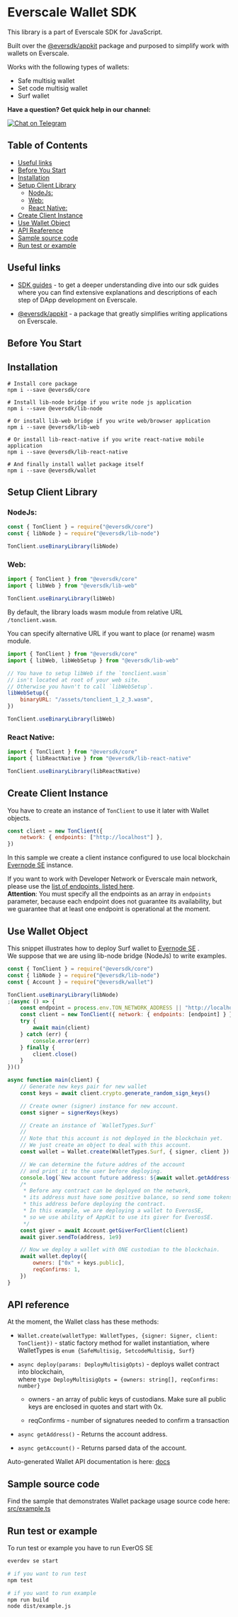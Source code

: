 # Everscale Wallet SDK

This library is a part of Everscale SDK for JavaScript.

Built over the [@eversdk/appkit](https://github.com/tonlabs/ever-appkit-js) package and purposed to simplify work with wallets on Everscale.

Works with the following types of wallets:

-   Safe multisig wallet
-   Set code multisig wallet
-   Surf wallet

**Have a question? Get quick help in our channel:**

[![Chat on Telegram](https://img.shields.io/badge/chat-on%20telegram-9cf.svg)](https://t.me/ton_sdk)

## Table of Contents

-   [Useful links](#useful-links)
-   [Before You Start](#before-you-start)
-   [Installation](#installation)
-   [Setup Client Library](#setup-client-library)
    -   [NodeJs:](#nodejs)
    -   [Web:](#web)
    -   [React Native:](#react-native)
-   [Create Client Instance](#create-client-instance)
-   [Use Wallet Object](#use-wallet-object)
-   [API Reaference](#api-reference)
-   [Sample source code](#sample-source-code)
-   [Run test or example](#run-test-or-example)

## Useful links

-   [SDK guides](https://docs.everos.dev/ever-sdk/quick_start) - to get a deeper understanding dive into our sdk guides where you can find extensive explanations and descriptions of each step of DApp development on Everscale.

-   [@eversdk/appkit](https://github.com/tonlabs/ever-appkit-js) - a package that greatly simplifies writing applications on Everscale.

## Before You Start

## Installation

```shell
# Install core package
npm i --save @eversdk/core

# Install lib-node bridge if you write node js application
npm i --save @eversdk/lib-node

# Or install lib-web bridge if you write web/browser application
npm i --save @eversdk/lib-web

# Or install lib-react-native if you write react-native mobile application
npm i --save @eversdk/lib-react-native

# And finally install wallet package itself
npm i --save @eversdk/wallet
```

## Setup Client Library

### NodeJs:

```javascript
const { TonClient } = require("@eversdk/core")
const { libNode } = require("@eversdk/lib-node")

TonClient.useBinaryLibrary(libNode)
```

### Web:

```javascript
import { TonClient } from "@eversdk/core"
import { libWeb } from "@eversdk/lib-web"

TonClient.useBinaryLibrary(libWeb)
```

By default, the library loads wasm module from relative URL `/tonclient.wasm`.

You can specify alternative URL if you want to place (or rename) wasm module.

```javascript
import { TonClient } from "@eversdk/core"
import { libWeb, libWebSetup } from "@eversdk/lib-web"

// You have to setup libWeb if the `tonclient.wasm`
// isn't located at root of your web site.
// Otherwise you havn't to call `libWebSetup`.
libWebSetup({
    binaryURL: "/assets/tonclient_1_2_3.wasm",
})

TonClient.useBinaryLibrary(libWeb)
```

### React Native:

```javascript
import { TonClient } from "@eversdk/core"
import { libReactNative } from "@eversdk/lib-react-native"

TonClient.useBinaryLibrary(libReactNative)
```

## Create Client Instance

You have to create an instance of `TonClient` to use it later with Wallet objects.

```javascript
const client = new TonClient({
    network: { endpoints: ["http://localhost"] },
})
```

In this sample we create a client instance configured to use local blockchain [Evernode SE](https://github.com/tonlabs/evernode-se) instance.

If you want to work with Developer Network or Everscale main network,
please use the [list of endpoints, listed here](https://docs.everos.dev/ever-sdk/reference/ever-os-api/networks).\
**Attention**: You must specify all the endpoints as an array in `endpoints` parameter,
because each endpoint does not guarantee its availability, but we guarantee that at least one endpoint is operational at the moment.

## Use Wallet Object

This snippet illustrates how to deploy Surf wallet to [Evernode SE](https://github.com/tonlabs/evernode-se)
.\
We suppose that we are using lib-node bridge (NodeJs) to write examples.

```javascript
const { TonClient } = require("@eversdk/core")
const { libNode } = require("@eversdk/lib-node")
const { Account } = require("@eversdk/wallet")

TonClient.useBinaryLibrary(libNode)
;(async () => {
    const endpoint = process.env.TON_NETWORK_ADDRESS || "http://localhost"
    const client = new TonClient({ network: { endpoints: [endpoint] } })
    try {
        await main(client)
    } catch (err) {
        console.error(err)
    } finally {
        client.close()
    }
})()

async function main(client) {
    // Generate new keys pair for new wallet
    const keys = await client.crypto.generate_random_sign_keys()

    // Create owner (signer) instance for new account.
    const signer = signerKeys(keys)

    // Create an instance of `WalletTypes.Surf`
    //
    // Note that this account is not deployed in the blockchain yet.
    // We just create an object to deal with this account.
    const wallet = Wallet.create(WalletTypes.Surf, { signer, client })

    // We can determine the future addres of the account
    // and print it to the user before deploying.
    console.log(`New account future address: ${await wallet.getAddress()}`)
    /*
     * Before any contract can be deployed on the network,
     * its address must have some positive balance, so send some tokens to
     * this address before deploying the contract.
     * In this example, we are deploying a wallet to EverosSE,
     * so we use ability of AppKit to use its giver for EverosSE.
     */
    const giver = await Account.getGiverForClient(client)
    await giver.sendTo(address, 1e9)

    // Now we deploy a wallet with ONE custodian to the blockchain.
    await wallet.deploy({
        owners: ["0x" + keys.public],
        reqConfirms: 1,
    })
}
```

## API reference

At the moment, the Wallet class has these methods:

-   `Wallet.create(walletType: WalletTypes, {signer: Signer, client: TonClient})` - static factory method for wallet instantiation,
     where  WalletTypes is `enum {SafeMultisig, SetcodeMultisig, Surf}`

-   `async deploy(params: DeployMultisigOpts)` - deploys wallet contract into blockchain,\
     where  `type DeployMultisigOpts = {owners: string[], reqConfirms: number}` 

    -   owners - an array of public keys of custodians.
        Make sure all public keys are enclosed in quotes and start with 0x.

    -   reqConfirms - number of signatures needed to confirm a transaction

-   `async getAddress()` - Returns the account address.

-   `async getAccount()` - Returns parsed data of the account.
 
Auto-generated Wallet API documentation is here: [docs](docs/)
## Sample source code

Find the sample that demonstrates Wallet package usage source code here: [src/example.ts](./src/example.ts)

## Run test or example

To run test or example you have to run EverOS SE

```bash
everdev se start

# if you want to run test
npm test

# if you want to run example
npm run build
node dist/example.js
```
